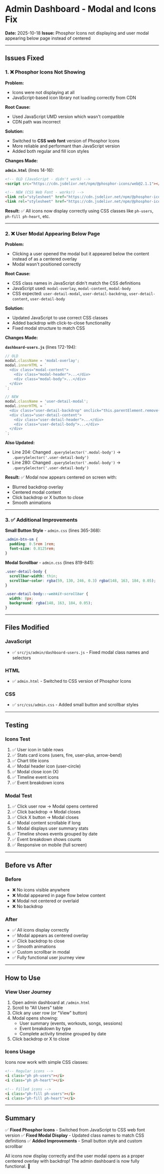 # Admin Dashboard - Modal and Icons Fix

**Date:** 2025-10-18
**Issue:** Phosphor Icons not displaying and user modal appearing below page instead of centered

---

## Issues Fixed

### 1. ❌ Phosphor Icons Not Showing

**Problem:**
- Icons were not displaying at all
- JavaScript-based icon library not loading correctly from CDN

**Root Cause:**
- Used JavaScript UMD version which wasn't compatible
- CDN path was incorrect

**Solution:**
- Switched to **CSS web font** version of Phosphor Icons
- More reliable and performant than JavaScript version
- Added both regular and fill icon styles

**Changes Made:**

**`admin.html`** (lines 14-16):
```html
<!-- OLD (JavaScript - didn't work) -->
<script src="https://cdn.jsdelivr.net/npm/@phosphor-icons/web@2.1.1"></script>

<!-- NEW (CSS Web Font - works!) -->
<link rel="stylesheet" href="https://cdn.jsdelivr.net/npm/@phosphor-icons/web@2.1.1/src/regular/style.css">
<link rel="stylesheet" href="https://cdn.jsdelivr.net/npm/@phosphor-icons/web@2.1.1/src/fill/style.css">
```

**Result:** ✅ All icons now display correctly using CSS classes like `ph-users`, `ph-fill ph-heart`, etc.

---

### 2. ❌ User Modal Appearing Below Page

**Problem:**
- Clicking a user opened the modal but it appeared below the content instead of as a centered overlay
- Modal wasn't positioned correctly

**Root Cause:**
- CSS class names in JavaScript didn't match the CSS definitions
- JavaScript used: `modal-overlay`, `modal-content`, `modal-body`
- CSS expected: `user-detail-modal`, `user-detail-backdrop`, `user-detail-content`, `user-detail-body`

**Solution:**
- Updated JavaScript to use correct CSS classes
- Added backdrop with click-to-close functionality
- Fixed modal structure to match CSS

**Changes Made:**

**`dashboard-users.js`** (lines 172-194):
```javascript
// OLD
modal.className = 'modal-overlay';
modal.innerHTML = `
  <div class="modal-content">
    <div class="modal-header">...</div>
    <div class="modal-body">...</div>
  </div>
`;

// NEW
modal.className = 'user-detail-modal';
modal.innerHTML = `
  <div class="user-detail-backdrop" onclick="this.parentElement.remove()"></div>
  <div class="user-detail-content">
    <div class="user-detail-header">...</div>
    <div class="user-detail-body">...</div>
  </div>
`;
```

**Also Updated:**
- Line 204: Changed `.querySelector('.modal-body')` → `.querySelector('.user-detail-body')`
- Line 280: Changed `.querySelector('.modal-body')` → `.querySelector('.user-detail-body')`

**Result:** ✅ Modal now appears centered on screen with:
- Blurred backdrop overlay
- Centered modal content
- Click backdrop or X button to close
- Smooth animations

---

### 3. ✅ Additional Improvements

**Small Button Style** - `admin.css` (lines 365-368):
```css
.admin-btn-sm {
  padding: 0.5rem 1rem;
  font-size: 0.8125rem;
}
```

**Modal Scrollbar** - `admin.css` (lines 819-841):
```css
.user-detail-body {
  scrollbar-width: thin;
  scrollbar-color: rgba(59, 130, 246, 0.3) rgba(148, 163, 184, 0.05);
}

.user-detail-body::-webkit-scrollbar {
  width: 8px;
  background: rgba(148, 163, 184, 0.05);
}
```

---

## Files Modified

### JavaScript
- ✅ `src/js/admin/dashboard-users.js` - Fixed modal class names and selectors

### HTML
- ✅ `admin.html` - Switched to CSS version of Phosphor Icons

### CSS
- ✅ `src/css/admin.css` - Added small button and scrollbar styles

---

## Testing

### Icons Test
1. ✅ User icon in table rows
2. ✅ Stats card icons (users, fire, user-plus, arrow-bend)
3. ✅ Chart title icons
4. ✅ Modal header icon (user-circle)
5. ✅ Modal close icon (X)
6. ✅ Timeline event icons
7. ✅ Event breakdown icons

### Modal Test
1. ✅ Click user row → Modal opens centered
2. ✅ Click backdrop → Modal closes
3. ✅ Click X button → Modal closes
4. ✅ Modal content scrollable if long
5. ✅ Modal displays user summary stats
6. ✅ Timeline shows events grouped by date
7. ✅ Event breakdown shows counts
8. ✅ Responsive on mobile (full screen)

---

## Before vs After

### Before
- ❌ No icons visible anywhere
- ❌ Modal appeared in page flow below content
- ❌ Modal not centered or overlaid
- ❌ No backdrop

### After
- ✅ All icons display correctly
- ✅ Modal appears as centered overlay
- ✅ Click backdrop to close
- ✅ Smooth animations
- ✅ Custom scrollbar in modal
- ✅ Fully functional user journey view

---

## How to Use

### View User Journey
1. Open admin dashboard at `/admin.html`
2. Scroll to "All Users" table
3. Click any user row (or "View" button)
4. Modal opens showing:
   - User summary (events, workouts, songs, sessions)
   - Event breakdown by type
   - Complete activity timeline grouped by date
5. Click backdrop or X to close

### Icons Usage
Icons now work with simple CSS classes:
```html
<!-- Regular icons -->
<i class="ph ph-users"></i>
<i class="ph ph-heart"></i>

<!-- Filled icons -->
<i class="ph-fill ph-users"></i>
<i class="ph-fill ph-heart"></i>
```

---

## Summary

✅ **Fixed Phosphor Icons** - Switched from JavaScript to CSS web font version
✅ **Fixed Modal Display** - Updated class names to match CSS definitions
✅ **Added Improvements** - Small button style and custom scrollbar

All icons now display correctly and the user modal opens as a proper centered overlay with backdrop! The admin dashboard is now fully functional. 🎉

